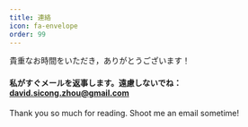 ```yaml
---
title: 連絡
icon: fa-envelope
order: 99
---
```


貴重なお時間をいただき，ありがとうございます！


#### 私がすぐメールを返事します。遠慮しないでね： <a href="mailto:david.sicong.zhou@gmail.com">david.sicong.zhou@gmail.com</a> ####
<div></div>
Thank you so much for reading. Shoot me an email sometime!